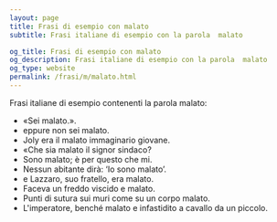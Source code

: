 ```yaml
---
layout: page
title: Frasi di esempio con malato 
subtitle: Frasi italiane di esempio con la parola  malato

og_title: Frasi di esempio con malato 
og_description: Frasi italiane di esempio con la parola  malato
og_type: website
permalink: /frasi/m/malato.html
---
```


Frasi italiane di esempio contenenti la parola malato:


- «Sei malato.».
- eppure non sei malato.
- Joly era il malato immaginario giovane.
- «Che sia malato il signor sindaco?
- Sono malato; è per questo che mi.
- Nessun abitante dirà: ‘Io sono malato’.
- e Lazzaro, suo fratello, era malato.
- Faceva un freddo viscido e malato.
- Punti di sutura sui muri come su un corpo malato.
- L'imperatore, benché malato e infastidito a cavallo da un piccolo.
